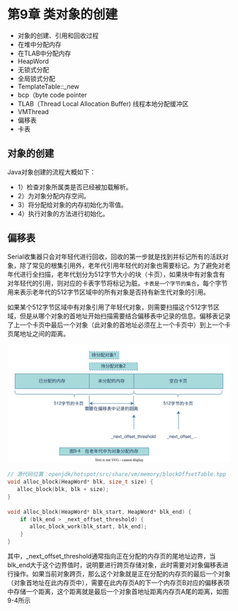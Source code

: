 # 第9章 类对象的创建

- 对象的创建、引用和回收过程
- 在堆中分配内存
- 在TLAB中分配内存
- HeapWord
- 无锁式分配
- 全局锁式分配
- TemplateTable::_new
- bcp（byte code pointer
- TLAB（Thread Local Allocation Buffer) 线程本地分配缓冲区
- VMThread
- 偏移表
- 卡表

## 对象的创建

Java对象创建的流程大概如下：
- 1）检查对象所属类是否已经被加载解析。
- 2）为对象分配内存空间。
- 3）将分配给对象的内存初始化为零值。
- 4）执行对象的<init>方法进行初始化。

## 偏移表

Serial收集器只会对年轻代进行回收，回收的第一步就是找到并标记所有的活跃对象，除了常见的根集引用外，老年代引用年轻代的对象也需要标记。为了避免对老年代进行全扫描，老年代划分为512字节大小的块（卡页），如果块中有对象含有对年轻代的引用，则对应的卡表字节将标记为脏。`卡表是一个字节的集合`，每个字节用来表示老年代的512字节区域中的所有对象是否持有新生代对象的引用。

如果某个512字节区域中有对象引用了年轻代对象，则需要扫描这个512字节区域，但是从哪个对象的首地址开始扫描需要结合偏移表中记录的信息。偏移表记录了上一个卡页中最后一个对象（此对象的首地址必须在上一个卡页中）到上一个卡页尾地址之间的距离。

![memory-offset-table.drawio.svg](./images/memory-offset-table.drawio.svg)


```c++
// 源代码位置：openjdk/hotspot/src/share/vm/memory/blockOffsetTable.hpp
void alloc_block(HeapWord* blk, size_t size) {
   alloc_block(blk, blk + size);
}

void alloc_block(HeapWord* blk_start, HeapWord* blk_end) {
    if (blk_end > _next_offset_threshold) {
       alloc_block_work(blk_start, blk_end);
    }
}
```

其中，_next_offset_threshold通常指向正在分配的内存页的尾地址边界，当blk_end大于这个边界值时，说明要进行跨页存储对象，此时需要对对象偏移表进行操作。如果当前对象跨页，那么这个对象就是正在分配的内存页的最后一个对象（对象首地址在此内存页中），需要在此内存页A的下一个内存页B对应的偏移表项中存储一个距离，这个距离就是最后一个对象首地址距离内存页A尾的距离，如图9-4所示